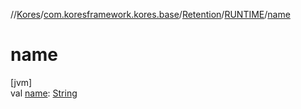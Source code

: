 //[Kores](../../../../index.md)/[com.koresframework.kores.base](../../index.md)/[Retention](../index.md)/[RUNTIME](index.md)/[name](name.md)

# name

[jvm]\
val [name](name.md): [String](https://kotlinlang.org/api/latest/jvm/stdlib/kotlin/-string/index.html)
